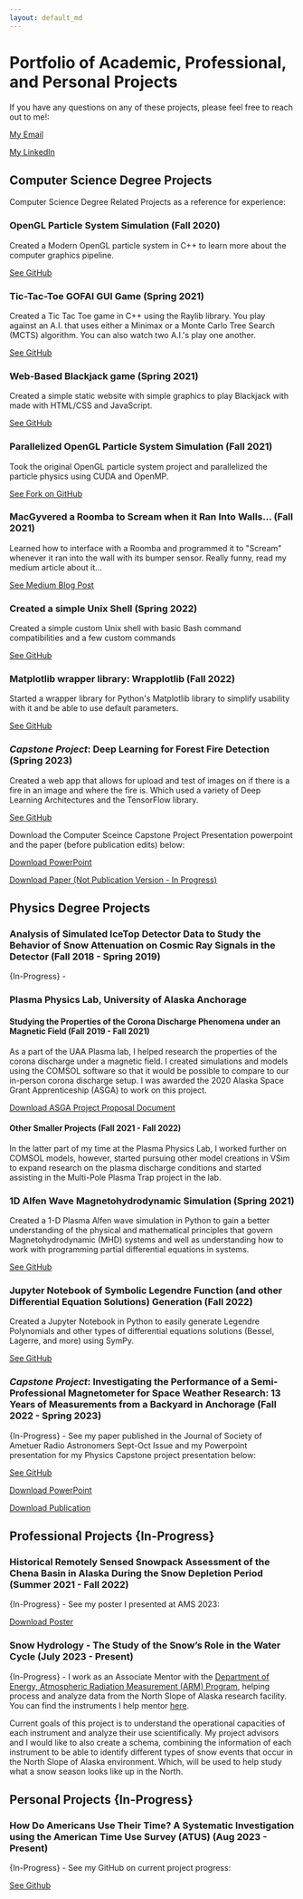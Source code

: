 ```yaml
---
layout: default_md
---
```


# Portfolio of Academic, Professional, and Personal Projects

If you have any questions on any of these projects, please feel free to reach out to me!: 

[My Email](whbarndt@protonmail.com)

[My LinkedIn](https://www.linkedin.com/in/whbarndt/)

## Computer Science Degree Projects
Computer Science Degree Related Projects as a reference for experience:

### OpenGL Particle System Simulation (Fall 2020)
Created a Modern OpenGL particle system in C++ to learn more about the computer graphics pipeline. 

[See GitHub](https://github.com/whbarndt/ParticleSystemDemoOpenGL)

### Tic-Tac-Toe GOFAI GUI Game (Spring 2021)
Created a Tic Tac Toe game in C++ using the Raylib library. You play against an A.I. that uses either a Minimax or a Monte Carlo Tree Search (MCTS) algorithm. You can also watch two A.I.'s play one another. 

[See GitHub](https://github.com/whbarndt/TicTacToeRaylib)

### Web-Based Blackjack game (Spring 2021)
Created a simple static website with simple graphics to play Blackjack with made with HTML/CSS and JavaScript. 

[See GitHub](https://github.com/whbarndt/web-based-blackjack)

### Parallelized OpenGL Particle System Simulation (Fall 2021)
Took the original OpenGL particle system project and parallelized the particle physics using CUDA and OpenMP. 

[See Fork on GitHub](https://github.com/whbarndt/ParticleSystemDemoOpenGL/tree/parallelization-cuda-openmp)

### MacGyvered a Roomba to Scream when it Ran Into Walls... (Fall 2021)
Learned how to interface with a Roomba and programmed it to "Scream" whenever it ran into the wall with its bumper sensor. Really funny, read my medium article about it...

[See Medium Blog Post](https://medium.com/@whbarndt/silence-of-the-roombas-f13be61aa797) 

### Created a simple Unix Shell (Spring 2022)
Created a simple custom Unix shell with basic Bash command compatibilities and a few custom commands 

[See GitHub](https://github.com/whbarndt/hesh)

### Matplotlib wrapper library: Wrapplotlib (Fall 2022)
Started a wrapper library for Python's Matplotlib library to simplify usability with it and be able to use default parameters. 

[See GitHub](https://github.com/whbarndt/wrapplotlib)

### ***Capstone Project***: Deep Learning for Forest Fire Detection (Spring 2023)
Created a web app that allows for upload and test of images on if there is a fire in an image and where the fire is. Which used a variety of Deep Learning Architectures and the TensorFlow library.

[See GitHub](https://github.com/akdasUAF/ForestFireDetection)

Download the Computer Sceince Capstone Project Presentation powerpoint and the paper (before publication edits) below:

[Download PowerPoint](/assets/Forest_Fire_Detection_through_Deep_Learning_Formal_Presentation.pptx)

[Download Paper (Not Publication Version - In Progress)](/assets/Forest_Fire_Detection_using_Deep_Learning.pdf)

## Physics Degree Projects

### Analysis of Simulated IceTop Detector Data to Study the Behavior of Snow Attenuation on Cosmic Ray Signals in the Detector (Fall 2018 - Spring 2019)
{In-Progress} -

### Plasma Physics Lab, University of Alaska Anchorage
#### Studying the Properties of the Corona Discharge Phenomena under an Magnetic Field (Fall 2019 - Fall 2021)
As a part of the UAA Plasma lab, I helped research the properties of the corona discharge under a magnetic field. I created simulations and models using the COMSOL software so that it would be possible to compare to our in-person corona discharge setup. I was awarded the 2020 Alaska Space Grant Apprenticeship (ASGA) to work on this project.

[Download ASGA Project Proposal Document](/assets/ASGA-WHB.pdf)

#### Other Smaller Projects (Fall 2021 - Fall 2022)
In the latter part of my time at the Plasma Physics Lab, I worked further on COMSOL models, however, started pursuing other model creations in VSim to expand research on the plasma discharge conditions and started assisting in the Multi-Pole Plasma Trap project in the lab.

### 1D Alfen Wave Magnetohydrodynamic Simulation (Spring 2021)
Created a 1-D Plasma Alfen wave simulation in Python to gain a better understanding of the physical and mathematical principles that govern Magnetohydrodynamic (MHD) systems and well as understanding how to work with programming partial differential equations in systems. 

[See GitHub](https://github.com/whbarndt/MHD-Alfven-Wave-1D-Sim)

### Jupyter Notebook of Symbolic Legendre Function (and other Differential Equation Solutions) Generation (Fall 2022)
Created a Jupyter Notebook in Python to easily generate Legendre Polynomials and other types of differential equations solutions (Bessel, Lagerre, and more) using SymPy.

[See GitHub](https://github.com/whbarndt/physics-classes-notebooks)

### ***Capstone Project***: Investigating the Performance of a Semi-Professional Magnetometer for Space Weather Research: 13 Years of Measurements from a Backyard in Anchorage (Fall 2022 - Spring 2023)
{In-Progress} - 
See my paper published in the Journal of Society of Ametuer Radio Astronomers Sept-Oct Issue and my Powerpoint presentation for my Physics Capstone project presentation below:

[See GitHub](https://github.com/whbarndt/samIII-magnetometer-data-analysis)

[Download PowerPoint](/assets/Investigating_the_Performance_of_a_Semi-Professional_Magnetometer.pptx)

[Download Publication](/assets/PHYS_F400_Capstone_Report_Reeve2.pdf)

## Professional Projects {In-Progress}

### Historical Remotely Sensed Snowpack Assessment of the Chena Basin in Alaska During the Snow Depletion Period (Summer 2021 - Fall 2022)
{In-Progress} -
See my poster I presented at AMS 2023:

[Download Poster](/assets/new-poster_draft-ams2023_post_con_fixes.pdf)

### Snow Hydrology - The Study of the Snow’s Role in the Water Cycle (July 2023 - Present)
{In-Progress} - 
I work as an Associate Mentor with the [Department of Energy, Atmospheric Radiation Measurement (ARM) Program](https://www.arm.gov), helping process and analyze data from the North Slope of Alaska research facility. You can find the instruments I help mentor [here](https://www.arm.gov/connect-with-arm/organization/instrument-mentors/list).

Current goals of this project is to understand the operational capacities of each instrument and analyze their use scientifically. My project advisors and I would like to also create a schema, combining the information of each instrument to be able to identify different types of snow events that occur in the North Slope of Alaska environment. Which, will be used to help study what a snow season looks like up in the North. 

## Personal Projects {In-Progress}

### How Do Americans Use Their Time? A Systematic Investigation using the American Time Use Survey (ATUS) (Aug 2023 - Present)
{In-Progress} - 
See my GitHub on current project progress:

[See Github](https://github.com/whbarndt/atus-analysis)